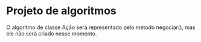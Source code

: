 # Projeto de algoritmos

O algoritmo de classe Ação será representado pelo método negociar(), mas ele não será criado nesse momento.